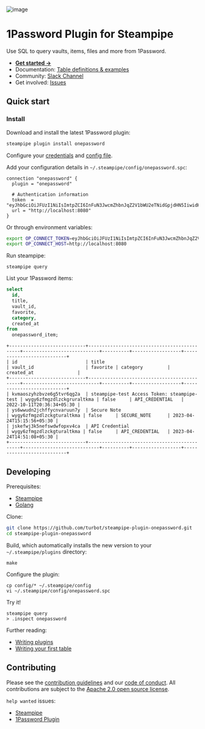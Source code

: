 ![image](https://hub.steampipe.io/images/plugins/turbot/1password-social-graphic.png)

# 1Password Plugin for Steampipe

Use SQL to query vaults, items, files and more from 1Password.

- **[Get started →](https://hub.steampipe.io/plugins/turbot/1password)**
- Documentation: [Table definitions & examples](https://hub.steampipe.io/plugins/turbot/1password/tables)
- Community: [Slack Channel](https://steampipe.io/community/join)
- Get involved: [Issues](https://github.com/turbot/steampipe-plugin-onepassword/issues)

## Quick start

### Install

Download and install the latest 1Password plugin:

```bash
steampipe plugin install onepassword
```

Configure your [credentials](https://hub.steampipe.io/plugins/turbot/1password#credentials) and [config file](https://hub.steampipe.io/plugins/turbot/1password#configuration).

Add your configuration details in `~/.steampipe/config/onepassword.spc`:

```hcl
connection "onepassword" {
  plugin = "onepassword"

  # Authentication information
  token  = "eyJhbGciOiJFUzI1NiIsImtpZCI6InFuN3JwcmZhbnJqZ2V1bWU2eTNidGpjdHN5IiwidHlwIjoiSldUIn0.eyIxcGFzc3dvcmQuY29tL2F1dWlkIjoiVEpGVzVZTlRJSkMzSkNXRFgzQ0dWTUpCSDQiLCIxcGFzc3dvcmQuY29tL3Rva2VuIjoib2tnZGZJWHpEaDhWWkNkRHVNRjZNSUplRUlwN3ZrYUQiLCIxcGFzc3dvcmQuY29tL2Z0cyI6WyJ2YXVsdGFjY2VzcyJdLCIxcGFzc3dvcmQuY29tL3Z0cyI6W3sidSI6ImZwZDR1dW00bHJicTMycG8ybXR2ZGo0c3hpI"
  url = "http://localhost:8080"
}
```

Or through environment variables:

```sh
export OP_CONNECT_TOKEN=eyJhbGciOiJFUzI1NiIsImtpZCI6InFuN3JwcmZhbnJqZ2V1bWU2eTNidGpjdHN5IiwidHlwIjoiSldUIn0.eyIxcGFzc3dvcmQuY29tL2F1dWlkIjoiVEpGVzVZTlRJSkMzSkNXRFgzQ0dWTUpCSDQiLCIxcGFzc3dvcmQuY29tL3Rva2VuIjoib2tnZGZJWHpEaDhWWkNkRHVNRjZNSUplRUlwN3ZrYUQiLCIxcGFzc3dvcmQuY29tL2Z0cyI6WyJ2YXVsdGFjY2VzcyJdLCIxcGFzc3dvcmQuY29tL3Z0cyI6W3sidSI6ImZwZDR1dW00bHJicTMycG8ybXR2ZGo0c3hpI
export OP_CONNECT_HOST=http://localhost:8080
```

Run steampipe:

```shell
steampipe query
```

List your 1Password items:

```sql
select
  id,
  title,
  vault_id,
  favorite,
  category,
  created_at
from
  onepassword_item;
```

```
+----------------------------+---------------------------------------------+----------------------------+----------+------------------+---------------------------+
| id                         | title                                       | vault_id                   | favorite | category         | created_at                |
+----------------------------+---------------------------------------------+----------------------------+----------+------------------+---------------------------+
| kvmaoszyhzbvze6g5tvr6qg2a  | steampipe-test Access Token: steampipe-test | wygy6zfmgzdlzckgruraltkma | false     | API_CREDENTIAL   | 2022-10-11T20:36:34+05:30 |
| ys6wwudn2jchffycnvaruun7y  | Secure Note                                 | wygy6zfmgzdlzckgturaltkma | false     | SECURE_NOTE      | 2023-04-24T15:15:56+05:30 |
| jskefwj3k5nefswdwfopxv4ca  | API Credential                              | wygy6zfmgzdlzckgturaltkma | false     | API_CREDENTIAL   | 2023-04-24T14:51:08+05:30 |
+----------------------------+---------------------------------------------+----------------------------+----------+------------------+---------------------------+
```

## Developing

Prerequisites:

- [Steampipe](https://steampipe.io/downloads)
- [Golang](https://golang.org/doc/install)

Clone:

```sh
git clone https://github.com/turbot/steampipe-plugin-onepassword.git
cd steampipe-plugin-onepassword
```

Build, which automatically installs the new version to your `~/.steampipe/plugins` directory:

```
make
```

Configure the plugin:

```
cp config/* ~/.steampipe/config
vi ~/.steampipe/config/onepassword.spc
```

Try it!

```
steampipe query
> .inspect onepassword
```

Further reading:

- [Writing plugins](https://steampipe.io/docs/develop/writing-plugins)
- [Writing your first table](https://steampipe.io/docs/develop/writing-your-first-table)

## Contributing

Please see the [contribution guidelines](https://github.com/turbot/steampipe/blob/main/CONTRIBUTING.md) and our [code of conduct](https://github.com/turbot/steampipe/blob/main/CODE_OF_CONDUCT.md). All contributions are subject to the [Apache 2.0 open source license](https://github.com/turbot/steampipe-plugin-onepassword/blob/main/LICENSE).

`help wanted` issues:

- [Steampipe](https://github.com/turbot/steampipe/labels/help%20wanted)
- [1Password Plugin](https://github.com/turbot/steampipe-plugin-onepassword/labels/help%20wanted)
